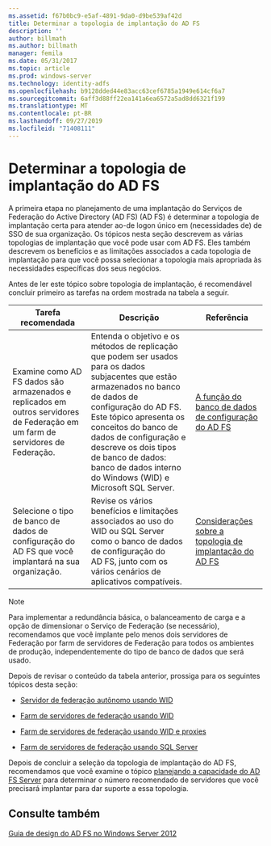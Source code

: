 ```yaml
---
ms.assetid: f67b0bc9-e5af-4891-9da0-d9be539af42d
title: Determinar a topologia de implantação do AD FS
description: ''
author: billmath
ms.author: billmath
manager: femila
ms.date: 05/31/2017
ms.topic: article
ms.prod: windows-server
ms.technology: identity-adfs
ms.openlocfilehash: b9128dded44e83acc63cef6785a1949e614cf6a7
ms.sourcegitcommit: 6aff3d88ff22ea141a6ea6572a5ad8dd6321f199
ms.translationtype: MT
ms.contentlocale: pt-BR
ms.lasthandoff: 09/27/2019
ms.locfileid: "71408111"
---
```

# <a name="determine-your-ad-fs-deployment-topology"></a>Determinar a topologia de implantação do AD FS

A primeira etapa no planejamento de uma implantação do Serviços de Federação do Active Directory (AD FS) \(AD FS\) é determinar a topologia de implantação certa para atender ao\-de logon único em \(necessidades de\) de SSO de sua organização. Os tópicos nesta seção descrevem as várias topologias de implantação que você pode usar com AD FS. Eles também descrevem os benefícios e as limitações associados a cada topologia de implantação para que você possa selecionar a topologia mais apropriada às necessidades específicas dos seus negócios.  
  
Antes de ler este tópico sobre topologia de implantação, é recomendável concluir primeiro as tarefas na ordem mostrada na tabela a seguir.  
  
|Tarefa recomendada|Descrição|Referência|  
|--------------------|---------------|-------------|  
|Examine como AD FS dados são armazenados e replicados em outros servidores de Federação em um farm de servidores de Federação.|Entenda o objetivo e os métodos de replicação que podem ser usados para os dados subjacentes que estão armazenados no banco de dados de configuração do AD FS. Este tópico apresenta os conceitos do banco de dados de configuração e descreve os dois tipos de banco de dados: banco de dados interno do Windows \(WID\) e Microsoft SQL Server.|[A função do banco de dados de configuração do AD FS](../../ad-fs/technical-reference/The-Role-of-the-AD-FS-Configuration-Database.md)|  
|Selecione o tipo de banco de dados de configuração do AD FS que você implantará na sua organização.|Revise os vários benefícios e limitações associados ao uso do WID ou SQL Server como o banco de dados de configuração do AD FS, junto com os vários cenários de aplicativos compatíveis.|[Considerações sobre a topologia de implantação do AD FS](AD-FS-Deployment-Topology-Considerations.md)|  
  
> [!NOTE]  
> Para implementar a redundância básica, o balanceamento de carga e a opção de dimensionar o Serviço de Federação \(se necessário\), recomendamos que você implante pelo menos dois servidores de Federação por farm de servidores de Federação para todos os ambientes de produção, independentemente do tipo de banco de dados que será usado.  
  
Depois de revisar o conteúdo da tabela anterior, prossiga para os seguintes tópicos desta seção:  
  
-   [Servidor de federação autônomo usando WID](Stand-Alone-Federation-Server-Using-WID.md)  
  
-   [Farm de servidores de federação usando WID](Federation-Server-Farm-Using-WID-2012.md)  
  
-   [Farm de servidores de federação usando WID e proxies](Federation-Server-Farm-Using-WID-and-Proxies-2012.md)  
  
-   [Farm de servidores de federação usando SQL Server](Federation-Server-Farm-Using-SQL-Server-2012.md)  
  
Depois de concluir a seleção da topologia de implantação do AD FS, recomendamos que você examine o tópico [planejando a capacidade do AD FS Server](Planning-for-AD-FS-Server-Capacity.md) para determinar o número recomendado de servidores que você precisará implantar para dar suporte a essa topologia.  
  
## <a name="see-also"></a>Consulte também
[Guia de design do AD FS no Windows Server 2012](AD-FS-Design-Guide-in-Windows-Server-2012.md)

